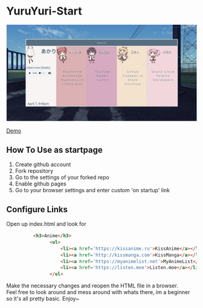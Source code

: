 # YuruYuri-Start
<img src='images/preview.png'>

[Demo](https://qnnie.github.io/YuruYuri-Start/)

How To Use as startpage
------------------------------
<ol>
          <li>Create github account</li>
          <li>Fork repository</li>
          <li>Go to the settings of your forked repo</li>
          <li>Enable github pages</li>
          <li>Go to your browser settings and enter custom 'on startup' link</li>
</ol>    

Configure Links 
----------------------------
Open up index.html and look for 
```html
          <h3>Anime</h3>
                <ul>
                    <li><a href='https://kissanime.ru'>KissAnime</a></li>
                    <li><a href='http://kissmanga.com'>KissManga</a></li>
                    <li><a href='https://myanimelist.net'>MyAnimeList</a></li>
                    <li><a href='https://listen.moe'>Listen.moe</a></li>
                </ul>
```
Make the necessary changes and reopen the HTML file in a browser.
<br>
Feel free to look around and mess around with whats there, im a beginner so it's all pretty basic. Enjoy~

